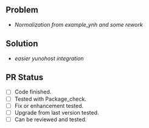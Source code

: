 ## Problem
- *Normalization from example_ynh and some rework*

## Solution
- *easier yunohost integration*

## PR Status
- [ ] Code finished.
- [ ] Tested with Package_check.
- [ ] Fix or enhancement tested.
- [ ] Upgrade from last version tested.
- [ ] Can be reviewed and tested.
